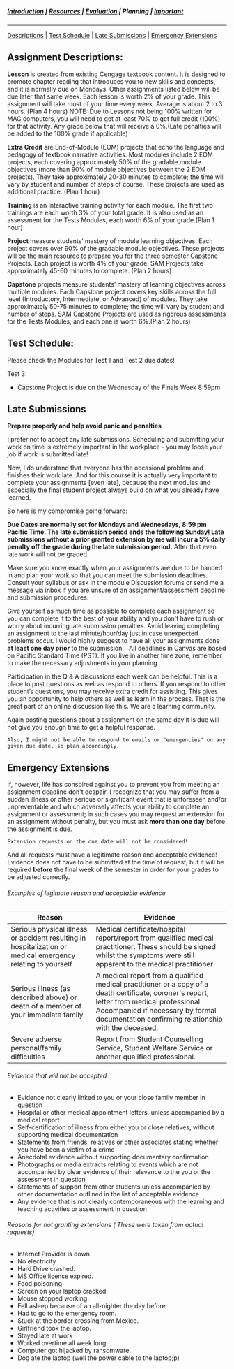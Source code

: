 ##### [Introduction](introduction) | [Resources](resources) | [Evaluation](evaluation) | Planning | [Important](important)
***
[Descriptions](#assignment-descriptions) | [Test Schedule](#test-schedule) | [Late Submissions](#late-submissions) | [Emergency Extensions](#emergency-extensions)

## Assignment Descriptions:
**Lesson** is created from existing Cengage textbook content. It is designed to promote chapter reading that introduces you to new skills and concepts, and it is normally due on Mondays. Other assignments listed below will be due later that same week. Each lesson is worth 2% of your grade. This assignment will take most of your time every week. Average is about 2 to 3 hours. (Plan 4 hours) NOTE: Due to Lessons not being 100% written for MAC computers, you will need to get at least 70% to get full credit (100%) for that activity. Any grade below that will receive a 0%.(Late penalties will be added to the 100% grade if applicable) 

**Extra Credit** are End-of-Module (EOM) projects that echo the language and pedagogy of textbook narrative activities. Most modules include 2 EOM projects, each covering approximately 50% of the gradable module objectives (more than 90% of module objectives between the 2 EOM projects). They take approximately 20-30 minutes to complete; the time will vary by student and number of steps of course. These projects are used as additional practice. (Plan 1 hour)

**Training** is an interactive training activity for each module. The first two trainings are each worth 3% of your total grade. It is also used as an assessment for the Tests Modules, each worth 6% of your grade.(Plan 1 hour)

**Project** measure students’ mastery of module learning objectives. Each project covers over 90% of the gradable module objectives. These projects will be the main resource to prepare you for the three semester Capstone Projects. Each project is worth 4% of your grade. SAM Projects take approximately 45-60 minutes to complete. (Plan 2 hours) 

**Capstone** projects measure students’ mastery of learning objectives across multiple modules. Each Capstone project covers key skills across the full level (Introductory, Intermediate, or Advanced) of modules. They take approximately 50-75 minutes to complete; the time will vary by student and number of steps. SAM Capstone Projects are used as rigorous assessments for the Tests Modules, and each one is worth 6%.(Plan 2 hours)  

## Test Schedule:
Please check the Modules for Test 1 and Test 2 due dates!

Test 3:
* Capstone Project is due on the Wednesday of the Finals Week 8:59pm. 

## Late Submissions
**Prepare properly and help avoid panic and penalties**

I prefer not to accept any late submissions. Scheduling and submitting your work on time is extremely important in the workplace - you may loose your job if work is submitted late!

Now, I do understand that everyone has the occasional problem and finishes their work late. And for this course it is actually very important to complete your assignments [even late], because the next modules and especially the final student project always build on what you already have learned.

So here is my compromise going forward:

**Due Dates are normally set for Mondays and Wednesdays, 8:59 pm Pacific Time. The late submission period ends the following Sunday! Late submissions without a prior granted extension by me will incur a 5% daily penalty off the grade during the late submission period.** After that even late work will not be graded.

Make sure you know exactly when your assignments are due to be handed in and plan your work so that you can meet the submission deadlines. Consult your syllabus or ask in the module Discussion forums or send me a message via inbox if you are unsure of an assignment/assessment deadline and submission procedures.

Give yourself as much time as possible to complete each assignment so you can complete it to the best of your ability and you don't have to rush or worry about incurring late submission penalties. Avoid leaving completing an assignment to the last minute/hour/day just in case unexpected problems occur. I would highly suggest to have all your assignments done **at least one day prior** to the submission.
 
All deadlines in Canvas are based on Pacific Standard Time (PST). If you live in another time zone, remember to make the necessary adjustments in your planning.

Participation in the Q & A discussions each week can be helpful. This is a place to post questions as well as respond to others. If you respond to other student’s questions, you may receive extra credit for assisting. This gives you an opportunity to help others as well as learn in the process. That is the great part of an online discussion like this. We are a learning community.

Again posting questions about a assignment on the same day it is due will not give you enough time to get a helpful response.

```Also, I might not be able to respond to emails or "emergencies" on any given due date, so plan accordingly.```

## Emergency Extensions
If, however, life has conspired against you to prevent you from meeting an assignment deadline don't despair. I recognize that you may suffer from a sudden illness or other serious or significant event that is unforeseen and/or unpreventable and which adversely affects your ability to complete an assignment or assessment; in such cases you may request an extension for an assignment without penalty, but you must ask **more than one day** before the assignment is due. 

```Extension requests on the due date will not be considered!```

And all requests must have a legitimate reason and acceptable evidence! Evidence does not have to be submitted at the time of request, but it will be required **before** the final week of the semester in order for your grades to be adjusted correctly.   

###### Examples of legimate reason and acceptable evidence

|Reason| Evidence |
|--------|--------|
| Serious physical illness or accident resulting in hospitalization or medical emergency relating to yourself | Medical certificate/hospital report/report from qualified medical practitioner. These should be signed whilst the symptoms were still apparent to the medical practitioner. |
| Serious illness (as described above) or death of a member of your immediate family | A medical report from a qualified medical practitioner or a copy of a death certificate, coroner's report, letter from medical professional. Accompanied if necessary by formal documentation confirming relationship with the deceased.| 
|Severe adverse personal/family difficulties | Report from Student Counselling Service, Student Welfare Service or another qualified professional.|


###### Evidence that will not be accepted
*   Evidence not clearly linked to you or your close family member in question
*   Hospital or other medical appointment letters, unless accompanied by a medical report
*   Self-certification of illness from either you or close relatives, without supporting medical documentation
*   Statements from friends, relatives or other associates stating whether you have been a victim of a crime
*   Anecdotal evidence without supporting documentary confirmation
*   Photographs or media extracts relating to events which are not accompanied by clear evidence of their relevance to the you or the assessment in question
*   Statements of support from other students unless accompanied by other documentation outlined in the list of acceptable evidence
*   Any evidence that is not clearly contemporaneous with the learning and teaching activities or assessment in question

###### Reasons for not granting extensions ( These were taken from actual requests)
*   Internet Provider is down
*   No electricity
*   Hard Drive crashed.
*   MS Office license expired.
*   Food poisoning
*   Screen on your laptop cracked.
*   Mouse stopped working.
*   Fell asleep because of an all-nighter the day before
*   Had to go to the emergency room.
*   Stuck at the border crossing from Mexico.
*   Girlfriend took the laptop.
*   Stayed late at work
*   Worked overtime all week long.
*   Computer got hijacked by ransomware.
*   Dog ate the laptop (well the power cable to the laptop;p)

